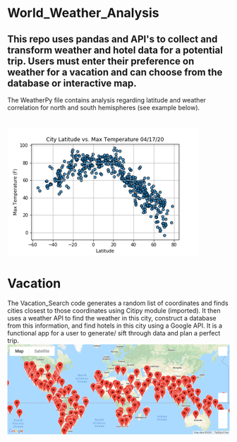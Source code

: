 # World_Weather_Analysis
This repo uses pandas and API's to collect and transform weather and hotel data for a potential trip. Users must enter their preference on weather for a vacation and can choose from the database or interactive map.
---
The WeatherPy file contains analysis regarding latitude and weather correlation for north and south hemispheres (see example below).
#  ![](weather_data/Fig1.png)
# Vacation
The Vacation_Search code generates a random list of coordinates and finds cities closest to those coordinates using Citipy module (imported). It then uses a weather API to find the weather in this city, construct a database from this information, and find hotels in this city using a Google API. It is a functional app for a user to generate/ sift through data and plan a perfect trip.
![](data/weatherPy_vacation_map.png)
